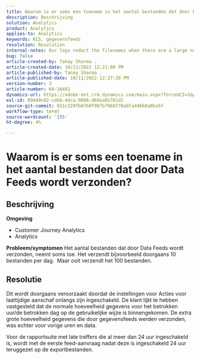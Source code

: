 ```yaml
---
title: Waarom is er soms een toename in het aantal bestanden dat door Data Feeds wordt verzonden?
description: Beschrijving
solution: Analytics
product: Analytics
applies-to: Analytics
keywords: KCS, gegevensfeeds
resolution: Resolution
internal-notes: Our logs redact the filenames when there are a large number of export files processed by data feeds, so you will see the file name in the logs "df_files" section as "REDACTED".
bug: false
article-created-by: Tanay Sharma .
article-created-date: 10/11/2022 12:21:00 PM
article-published-by: Tanay Sharma .
article-published-date: 10/11/2022 12:27:38 PM
version-number: 3
article-number: KA-16481
dynamics-url: https://adobe-ent.crm.dynamics.com/main.aspx?forceUCI=1&pagetype=entityrecord&etn=knowledgearticle&id=17c67d27-5f49-ed11-bba2-0022480868ff
exl-id: 09449c02-cdbb-44ca-9096-d69aa01781d2
source-git-commit: 031c329fb0760f907b7969770a9fa44668a0ba5f
workflow-type: tm+mt
source-wordcount: '155'
ht-degree: 4%

---
```


# Waarom is er soms een toename in het aantal bestanden dat door Data Feeds wordt verzonden?

## Beschrijving

<b>Omgeving</b>
- Customer Journey Analytics
- Analytics



<b>Probleem/symptomen</b>
Het aantal bestanden dat door Data Feeds wordt verzonden, neemt soms toe. Het verzendt bijvoorbeeld doorgaans 10 bestanden per dag.  Maar ooit verzendt het 100 bestanden.


## Resolutie


Dit wordt doorgaans veroorzaakt doordat de instellingen voor Acties voor laattijdige aanschaf onlangs zijn ingeschakeld. De klant lijkt te hebben vastgesteld dat de normale hoeveelheid gegevens voor het betrokken uur/de betrokken dag op de gebruikelijke wijze is binnengekomen. De extra grote hoeveelheid gegevens die door gegevensfeeds werden verzonden, was echter voor vorige uren en data.

Voor de rapportsuite met late treffers die al meer dan 24 uur ingeschakeld is, wordt met de eerste feed-aanvraag nadat deze is ingeschakeld 24 uur teruggezet op de exportbestanden.
